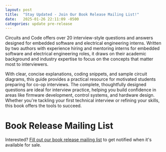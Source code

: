 ```yaml
---
layout: post
title:  "Stay Updated - Join Our Book Release Mailing List!"
date:   2025-01-26 22:11:09 -0500
categories: update pre-release
---
```

Circuits and Code offers over 20 interview-style questions and answers designed for embedded software and electrical engineering interns. Written by two authors with experience hiring and mentoring interns for embedded software and electrical engineering roles, it draws on their academic background and industry expertise to focus on the concepts that matter most to interviewers.

With clear, concise explanations, coding snippets, and sample circuit diagrams, this guide provides a practical resource for motivated students preparing for co-op interviews. The complete, thoughtfully designed questions are ideal for interview practice, helping you build confidence in areas like firmware development, control systems, and hardware design. Whether you're tackling your first technical interview or refining your skills, this book offers the tools to succeed.

# Book Release Mailing List
Interested? [Fill out our book release mailing list](https://forms.gle/Shu5uJJNAJduUjna6) to get notified when it's available for sale.
